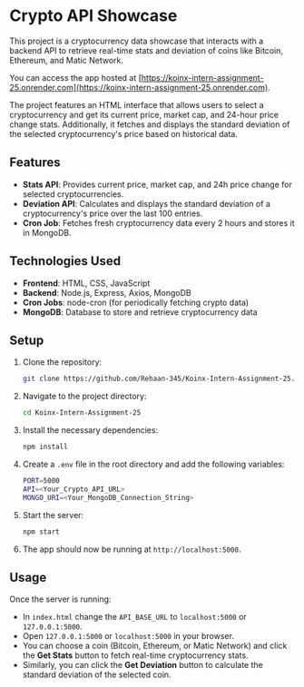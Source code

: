 # Crypto API Showcase

This project is a cryptocurrency data showcase that interacts with a backend API to retrieve real-time stats and deviation of coins like Bitcoin, Ethereum, and Matic Network.

You can access the app hosted at [https://koinx-intern-assignment-25.onrender.com](https://koinx-intern-assignment-25.onrender.com).

The project features an HTML interface that allows users to select a cryptocurrency and get its current price, market cap, and 24-hour price change stats. Additionally, it fetches and displays the standard deviation of the selected cryptocurrency's price based on historical data.

## Features

- **Stats API**: Provides current price, market cap, and 24h price change for selected cryptocurrencies.
- **Deviation API**: Calculates and displays the standard deviation of a cryptocurrency's price over the last 100 entries.
- **Cron Job**: Fetches fresh cryptocurrency data every 2 hours and stores it in MongoDB.

## Technologies Used

- **Frontend**: HTML, CSS, JavaScript
- **Backend**: Node.js, Express, Axios, MongoDB
- **Cron Jobs**: node-cron (for periodically fetching crypto data)
- **MongoDB**: Database to store and retrieve cryptocurrency data

## Setup

1. Clone the repository:
   ```bash
   git clone https://github.com/Rehaan-345/Koinx-Intern-Assignment-25.git
   ```
   
2. Navigate to the project directory:
   ```bash
   cd Koinx-Intern-Assignment-25
   ```
3. Install the necessary dependencies:
    ```makefile
   npm install
    ```
4. Create a `.env` file in the root directory and add the following variables:
   ```bash
   PORT=5000
   API=<Your_Crypto_API_URL>
   MONGO_URI=<Your_MongoDB_Connection_String>
   ```
5. Start the server:
   ```bash
   npm start
   ```
6. The app should now be running at `http://localhost:5000`.

## Usage

Once the server is running:

- In `index.html` change the `API_BASE_URL` to `localhost:5000` or `127.0.0.1:5000`.
- Open `127.0.0.1:5000` or `localhost:5000` in your browser.
- You can choose a coin (Bitcoin, Ethereum, or Matic Network) and click the **Get Stats** button to fetch real-time cryptocurrency stats.
- Similarly, you can click the **Get Deviation** button to calculate the standard deviation of the selected coin.
